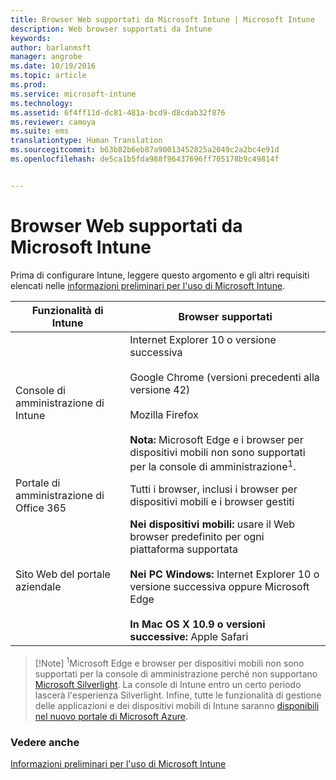 ```yaml
---
title: Browser Web supportati da Microsoft Intune | Microsoft Intune
description: Web browser supportati da Intune
keywords: 
author: barlanmsft
manager: angrobe
ms.date: 10/19/2016
ms.topic: article
ms.prod: 
ms.service: microsoft-intune
ms.technology: 
ms.assetid: 6f4ff11d-dc81-481a-bcd9-d8cdab32f876
ms.reviewer: camoya
ms.suite: ems
translationtype: Human Translation
ms.sourcegitcommit: b63b82b6eb87a90013452825a2049c2a2bc4e91d
ms.openlocfilehash: de5ca1b5fda988f96437696ff705178b9c49814f


---
```


# Browser Web supportati da Microsoft Intune

Prima di configurare Intune, leggere questo argomento e gli altri requisiti elencati nelle [informazioni preliminari per l'uso di Microsoft Intune](what-to-know-before-you-start-microsoft-intune.md).

|Funzionalità di Intune |Browser supportati|
|---------|---------|
|Console di amministrazione di Intune     |  Internet Explorer 10 o versione successiva<br /><br />Google Chrome (versioni precedenti alla versione 42)<br /><br />Mozilla Firefox <br /><br />**Nota:** Microsoft Edge e i browser per dispositivi mobili non sono supportati per la console di amministrazione<sup>1</sup>.                      
|Portale di amministrazione di Office 365     |Tutti i browser, inclusi i browser per dispositivi mobili e i browser gestiti  |
|Sito Web del portale aziendale     |**Nei dispositivi mobili:** usare il Web browser predefinito per ogni piattaforma supportata   <br /><br />**Nei PC Windows:** Internet Explorer 10 o versione successiva oppure Microsoft Edge<br /><br />**In Mac OS X 10.9 o versioni successive:** Apple Safari    |

> [!Note] <sup>1</sup>Microsoft Edge e browser per dispositivi mobili non sono supportati per la console di amministrazione perché non supportano [Microsoft Silverlight](https://msdn.microsoft.com/en-us/library/cc838158(v=vs.95).aspx). La console di Intune entro un certo periodo lascerà l'esperienza Silverlight. Infine, tutte le funzionalità di gestione delle applicazioni e dei dispositivi mobili di Intune saranno [disponibili nel nuovo portale di Microsoft Azure](https://blogs.technet.microsoft.com/enterprisemobility/2015/11/17/enhancing-managed-mobile-productivity/).

### Vedere anche
[Informazioni preliminari per l'uso di Microsoft Intune](what-to-know-before-you-start-microsoft-intune.md)



<!--HONumber=Oct16_HO3-->



